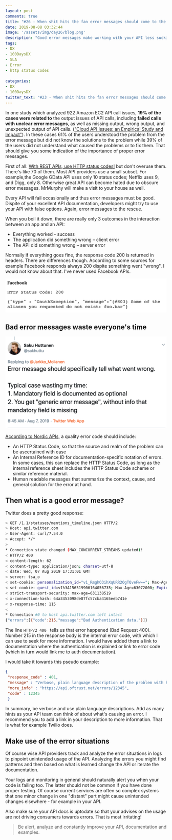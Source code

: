 ```yaml
---
layout: post
comments: true
title: "#26 - When shit hits the fan error messages should come to the rescue"
date: 2019-08-08 03:32:44
image: '/assets/img/day26/blog.png'
description: "Good error messages make working with your API less suckier"
tags:
- DX 
- 100DaysDX
- SLA
- Error
- http status codes

categories:
- DX
- 100DaysDX
twitter_text: "#23 - When shit hits the fan error messages should come to the rescue"
---
```


In one study which analyzed 922 Amazon EC2 API call issues, **19% of the cases were related to** the output issues of API calls, including **failed calls with unclear error messages**, as well as missing output, wrong output, and unexpected output of API calls. (["Cloud API Issues: an Empirical Study and Impact"](http://citeseerx.ist.psu.edu/viewdoc/download?doi=10.1.1.380.1932&rep=rep1&type=pdf)). In  these  cases 61%  of  the  users  understood  the problem from the error message but did not know the solutions to the  problem  while  39%  of  the  users  did  not  understand  what caused the problems  or to fix them. That should give you some indication of the importance of proper error messages. 

First of all: [With REST APIs, use HTTP status codes!](https://restfulapi.net/http-status-codes/) but don't overuse them. There's like 70 of them.  Most API providers use a small subset. For example,the Google GData API uses only 10 status codes; Netflix uses 9, and Digg, only 8. Otherwise great API can become hated due to obscure error messages. MrMurphy will make a visit to your house as well.  

Every API will fail occasionally and thus error messages must be good. Dispite of your excellent API documentation, developers might try to use your API with false options. Again, error messages to the rescue. 

When you boil it down, there are really only 3 outcomes in the interaction between an app and an API:
- Everything worked -  success 
- The application did something wrong – client error
- The API did something wrong – server error

Normally if everything goes fine, the response code 200 is returned in headers. There are differences though. According to some sources for example Facebook responds always 200 dispite something went "wrong". I would not know about that. I've never used Facebook APIs. 

<img itemprop="image" src="/assets/img/day26/facebook.png" alt="{{site.name}}">


## Bad error messages waste everyone's time

<a href="https://twitter.com/sakhuttu/status/1158977489529704453"><img itemprop="image" src="/assets/img/day26/saku.png" alt="{{site.name}}"></a>

[According to Nordic APIs](https://nordicapis.com/best-practices-api-error-handling/), a quality error code should include:

- An HTTP Status Code, so that the source and realm of the problem can be ascertained with ease
- An Internal Reference ID for documentation-specific notation of errors. In some cases, this can replace the HTTP Status Code, as long as the internal reference sheet includes the HTTP Status Code scheme or similar reference material.
- Human readable messages that summarize the context, cause, and general solution for the error at hand.

## Then what is a good error message?

Twitter does a pretty good response: 

```bash
> GET /1.1/statuses/mentions_timeline.json HTTP/2
> Host: api.twitter.com
> User-Agent: curl/7.54.0
> Accept: */*
> 
* Connection state changed (MAX_CONCURRENT_STREAMS updated)!
< HTTP/2 400 
< content-length: 62
< content-type: application/json; charset=utf-8
< date: Wed, 07 Aug 2019 17:31:01 GMT
< server: tsa_o
< set-cookie: personalization_id="v1_RmghO3ihXqURR2OgTQveFw=="; Max-Age=63072000; Expires=Fri, 6 Aug 2021 17:31:01 GMT; Path=/; Domain=.twitter.com
< set-cookie: guest_id=v1%3A156519906164056735; Max-Age=63072000; Expires=Fri, 6 Aug 2021 17:31:01 GMT; Path=/; Domain=.twitter.com
< strict-transport-security: max-age=631138519
< x-connection-hash: 64a3453098de87fc57cba4165eeb741e
< x-response-time: 115
< 
* Connection #0 to host api.twitter.com left intact
{"errors":[{"code":215,"message":"Bad Authentication data."}]}
```

The line ```HTTP/2 400 ``` tells us that error happened (Bad Request 400). Number 215 in the response body is the internal error code, with which I can use to seek for more information. I would have added there a link to documentation where the authentication is explained or link to error code (which in turn would link me to auth documentation).  

I would take it towards this pseudo example: 

```json
{
 "response_code" : 401, 
 "message" : "Verbose, plain language description of the problem with hints about how to fix it.", 
 "more_info" : "https://api.oftrust.net/errors/12345", 
 "code" : 12345
 }
```

In summary, be verbose and use plain language descriptions. Add as many hints as your API team can think of about what's causing an error. I recommend you to add a link in your description to more information. That is what for example Twilio does. 

## Make use of the error situations

Of course wise API providers track and analyze the error situations in logs to pinpoint unintended usage of the API. Analyzing the errors you might find patterns and then based on what is learned change the API or iterate the documentation. 

Your logs and monitoring in general should naturally alert you when your code is failing too. The latter should not be common if you have done proper testing. Of course current services are often so complex systems that one minor change in one "distant" part might cause unintended changes elsewhere - for example in your API. 

Also make sure your API docs is uptodate so that your advises on the usage are not driving consumers towards errors. That is most irritating!  

<blockquote>Be alert, analyze and constantly improve your API, documentation and examples. </blockquote>